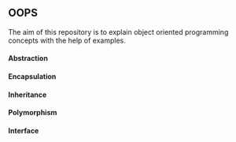 ## OOPS

The aim of this repository is to explain object oriented programming concepts with the help of examples.
#### Abstraction
#### Encapsulation
#### Inheritance
#### Polymorphism
#### Interface
